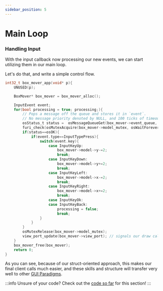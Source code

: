 ```yaml
---
sidebar_position: 5
---
```


# Main Loop



### Handling Input

With the input callback now processing our new events, we can start utilizing them in our main loop.

Let's do that, and write a simple control flow.


```c
int32_t box_mover_app(void* p){
    UNUSED(p);

    BoxMover* box_mover = box_mover_alloc();

    InputEvent event;
    for(bool processing = true; processing;){
        // Pops a message off the queue and stores it in `event`.
        // No message priority denoted by NULL, and 100 ticks of timeout.
        osStatus_t status =  osMessageQueueGet(box_mover->event_queue, &event, NULL, 100);
        furi_check(osMutexAcquire(box_mover->model_mutex, osWaitForever) == osOK);
        if(status==osOK){
            if(event.type==InputTypePress){
                switch(event.key){
                    case InputKeyUp:
                        box_mover->model->y-=2;
                        break;
                    case InputKeyDown:
                        box_mover->model->y+=2;
                        break;
                    case InputKeyLeft:
                        box_mover->model->x-=2;
                        break;
                    case InputKeyRight:
                        box_mover->model->x+=2;
                        break;
                    case InputKeyOk:
                    case InputKeyBack:
                        processing = false;
                        break;
                }
            }
        }
        osMutexRelease(box_mover->model_mutex);
        view_port_update(box_mover->view_port); // signals our draw callback
    } 
    box_mover_free(box_mover);
    return 0;
}
```

As you can see, because of our struct-oriented approach, this makes our final client calls much easier, and these skills and structure will transfer very well to other [GUI Paradigms](/docs/category/gui-paradigms).

:::info Unsure of your code?
Check out the [code so far](https://github.com/at-manos/flipper-swdocs/tree/main/docs/your-first-program/code-so-far/main-loop) for this section!
:::